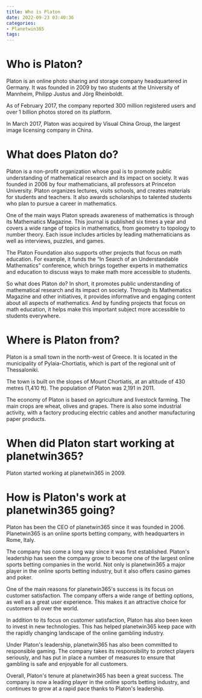 ```yaml
---
title: Who is Platon 
date: 2022-09-23 03:40:36
categories:
- Planetwin365
tags:
---
```



#  Who is Platon? 

Platon is an online photo sharing and storage company headquartered in Germany. It was founded in 2009 by two students at the University of Mannheim, Philipp Justus and Jörg Rheinboldt.

As of February 2017, the company reported 300 million registered users and over 1 billion photos stored on its platform. 

In March 2017, Platon was acquired by Visual China Group, the largest image licensing company in China.

#  What does Platon do? 

Platon is a non-profit organization whose goal is to promote public understanding of mathematical research and its impact on society. It was founded in 2006 by four mathematicians, all professors at Princeton University. Platon organizes lectures, visits schools, and creates materials for students and teachers. It also awards scholarships to talented students who plan to pursue a career in mathematics. 

One of the main ways Platon spreads awareness of mathematics is through its Mathematics Magazine. This journal is published six times a year and covers a wide range of topics in mathematics, from geometry to topology to number theory. Each issue includes articles by leading mathematicians as well as interviews, puzzles, and games. 

The Platon Foundation also supports other projects that focus on math education. For example, it funds the “In Search of an Understandable Mathematics” conference, which brings together experts in mathematics and education to discuss ways to make math more accessible to students. 

So what does Platon do? In short, it promotes public understanding of mathematical research and its impact on society. Through its Mathematics Magazine and other initiatives, it provides informative and engaging content about all aspects of mathematics. And by funding projects that focus on math education, it helps make this important subject more accessible to students everywhere.

#  Where is Platon from? 
Platon is a small town in the north-west of Greece. It is located in the municipality of Pylaia-Chortiatis, which is part of the regional unit of Thessaloniki. 

The town is built on the slopes of Mount Chortiatis, at an altitude of 430 metres (1,410 ft). The population of Platon was 2,191 in 2011. 

The economy of Platon is based on agriculture and livestock farming. The main crops are wheat, olives and grapes. There is also some industrial activity, with a factory producing electric cables and another manufacturing paper products.

#  When did Platon start working at planetwin365? 

Platon started working at planetwin365 in 2009.

#  How is Platon's work at planetwin365 going?

Platon has been the CEO of planetwin365 since it was founded in 2006. Planetwin365 is an online sports betting company, with headquarters in Rome, Italy.

The company has come a long way since it was first established. Platon's leadership has seen the company grow to become one of the largest online sports betting companies in the world. Not only is planetwin365 a major player in the online sports betting industry, but it also offers casino games and poker.

One of the main reasons for planetwin365's success is its focus on customer satisfaction. The company offers a wide range of betting options, as well as a great user experience. This makes it an attractive choice for customers all over the world.

In addition to its focus on customer satisfaction, Platon has also been keen to invest in new technologies. This has helped planetwin365 keep pace with the rapidly changing landscape of the online gambling industry.

Under Platon's leadership, planetwin365 has also been committed to responsible gaming. The company takes its responsibility to protect players seriously, and has put in place a number of measures to ensure that gambling is safe and enjoyable for all customers.

Overall, Platon's tenure at planetwin365 has been a great success. The company is now a leading player in the online sports betting industry, and continues to grow at a rapid pace thanks to Platon's leadership.